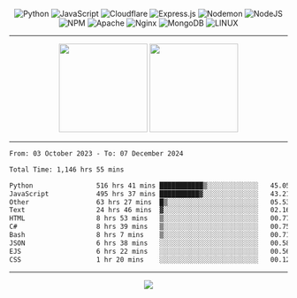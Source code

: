 <div align="center">
  
![Python](https://img.shields.io/badge/python-3670A0?style=for-the-badge&logo=python&logoColor=ffdd54) ![JavaScript](https://img.shields.io/badge/javascript-%23323330.svg?style=for-the-badge&logo=javascript&logoColor=%23F7DF1E) ![Cloudflare](https://img.shields.io/badge/Cloudflare-F38020?style=for-the-badge&logo=Cloudflare&logoColor=white) ![Express.js](https://img.shields.io/badge/express.js-%23404d59.svg?style=for-the-badge&logo=express&logoColor=%2361DAFB) ![Nodemon](https://img.shields.io/badge/NODEMON-%23323330.svg?style=for-the-badge&logo=nodemon&logoColor=%BBDEAD) ![NodeJS](https://img.shields.io/badge/node.js-6DA55F?style=for-the-badge&logo=node.js&logoColor=white) ![NPM](https://img.shields.io/badge/NPM-%23CB3837.svg?style=for-the-badge&logo=npm&logoColor=white) ![Apache](https://img.shields.io/badge/apache-%23D42029.svg?style=for-the-badge&logo=apache&logoColor=white) ![Nginx](https://img.shields.io/badge/nginx-%23009639.svg?style=for-the-badge&logo=nginx&logoColor=white) ![MongoDB](https://img.shields.io/badge/MongoDB-%234ea94b.svg?style=for-the-badge&logo=mongodb&logoColor=white) ![LINUX](https://img.shields.io/badge/Linux-FCC624?style=for-the-badge&logo=linux&logoColor=black)

---


<img src="https://github-readme-streak-stats.herokuapp.com/?user=anotherrandomonline&theme=react" height="160"/>
  
<img src="https://github-readme-stats.vercel.app/api?username=anotherrandomonline&show_icons=true&include_all_commits=true&theme=react" height="160"/>
</div>

---

<!--START_SECTION:waka-->

```txt
From: 03 October 2023 - To: 07 December 2024

Total Time: 1,146 hrs 55 mins

Python                516 hrs 41 mins ███████████▒░░░░░░░░░░░░░   45.05 %
JavaScript            495 hrs 37 mins ██████████▓░░░░░░░░░░░░░░   43.21 %
Other                 63 hrs 27 mins  █▒░░░░░░░░░░░░░░░░░░░░░░░   05.53 %
Text                  24 hrs 46 mins  ▓░░░░░░░░░░░░░░░░░░░░░░░░   02.16 %
HTML                  8 hrs 53 mins   ▒░░░░░░░░░░░░░░░░░░░░░░░░   00.77 %
C#                    8 hrs 39 mins   ▒░░░░░░░░░░░░░░░░░░░░░░░░   00.75 %
Bash                  8 hrs 7 mins    ▒░░░░░░░░░░░░░░░░░░░░░░░░   00.71 %
JSON                  6 hrs 38 mins   ░░░░░░░░░░░░░░░░░░░░░░░░░   00.58 %
EJS                   6 hrs 22 mins   ░░░░░░░░░░░░░░░░░░░░░░░░░   00.56 %
CSS                   1 hr 20 mins    ░░░░░░░░░░░░░░░░░░░░░░░░░   00.12 %
```

<!--END_SECTION:waka-->

---

<div align="center">
  
![](https://github-profile-trophy.vercel.app/?username=anotherrandomonline&theme=darkhub&no-frame=true&no-bg=true&margin-w=4)

</div>
